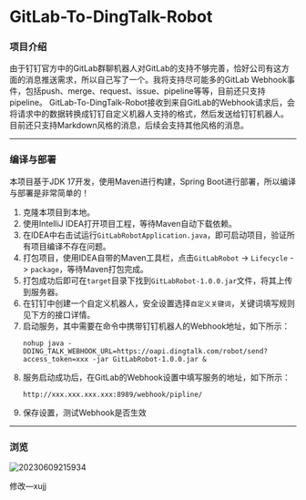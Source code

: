 # GitLab-To-DingTalk-Robot

### 项目介绍

由于钉钉官方中的GitLab群聊机器人对GitLab的支持不够完善，恰好公司有这方面的消息推送需求，所以自己写了一个。我将支持尽可能多的GitLab Webhook事件，包括push、merge、request、issue、pipeline等等，目前还只支持pipeline。
GitLab-To-DingTalk-Robot接收到来自GitLab的Webhook请求后，会将请求中的数据转换成钉钉自定义机器人支持的格式，然后发送给钉钉机器人。
目前还只支持Markdown风格的消息，后续会支持其他风格的消息。

---

### 编译与部署

本项目基于JDK 17开发，使用Maven进行构建，Spring Boot进行部署，所以编译与部署是非常简单的！

1. 克隆本项目到本地。
2. 使用IntelliJ IDEA打开项目工程，等待Maven自动下载依赖。
3. 在IDEA中右击试运行`GitLabRobotApplication.java`，即可启动项目，验证所有项目编译不存在问题。
4. 打包项目，使用IDEA自带的Maven工具栏，点击`GitLabRobot` -> `Lifecycle` -> `package`，等待Maven打包完成。
5. 打包成功后即可在`target`目录下找到`GitLabRobot-1.0.0.jar`文件，将其上传到服务器。
6. 在钉钉中创建一个自定义机器人，安全设置选择`自定义关键词`，关键词填写规则见下方的接口详情。
7. 启动服务，其中需要在命令中携带钉钉机器人的Webhook地址，如下所示：
    ```shell
    nohup java -DDING_TALK_WEBHOOK_URL=https://oapi.dingtalk.com/robot/send?access_token=xxx -jar GitLabRobot-1.0.0.jar &
    ```
8. 服务启动成功后，在GitLab的Webhook设置中填写服务的地址，如下所示：
   ```text
   http://xxx.xxx.xxx.xxx:8989/webhook/pipline/
   ```
9. 保存设置，测试Webhook是否生效

---

### 浏览
![20230609215934](https://github.com/Jacksonzhang0316/GitLab-To-DingTalk-Robot/assets/46066855/2066b8dd-02ef-4d5d-8ebf-0496ad612c5e)



修改—xujj